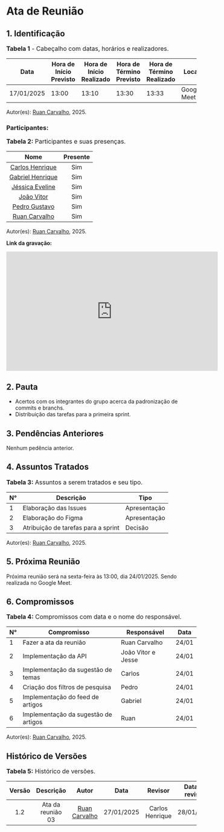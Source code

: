 # Ata de Reunião

## 1. Identificação

<font size="3"><p style="text-align: left">**Tabela 1** - Cabeçalho com datas, horários e realizadores.</p></font>

| Data       | Hora de Início Previsto | Hora de Início Realizado | Hora de Término Previsto | Hora de Término Realizado | Local       | Redator     | Revisor |
|------------|--------------------------|--------------------------|--------------------------|---------------------------|-------------|-------------|--------|
| 17/01/2025 | 13:00                    | 13:10                    | 13:30                    | 13:33                    | Google Meet | [Ruan Carvalho](https://github.com/Ruan-Carvalho) | Carlos Henrique |

Autor(es): [Ruan Carvalho](https://github.com/Ruan-Carvalho), 2025.

### Participantes: 

<font size="3"><p style="text-align: left">**Tabela 2:** Participantes e suas presenças.</p></font>

| Nome | Presente |
|:----------------:|:-:|
| [Carlos Henrique](https://github.com/carlinn1) |Sim|
| [Gabriel Henrique](https://github.com/GHenriqueLima) |Sim|
| [Jéssica Eveline](https://github.com/xzxjesse) |Sim|
| [João Vitor](https://github.com/Jauzimm) |Sim|
| [Pedro Gustavo](https://github.com/PedroGusta) |Sim|
| [Ruan Carvalho](https://github.com/Ruan-Carvalho) |Sim|

Autor(es): [Ruan Carvalho](https://github.com/Ruan-Carvalho), 2025.

**Link da gravação:** 

<iframe width="560" height="315" src="https://youtu.be/-zOEuQVXawc" title="YouTube video player" frameborder="0" allow="accelerometer; autoplay; clipboard-write; encrypted-media; gyroscope; picture-in-picture; web-share" referrerpolicy="strict-origin-when-cross-origin" allowfullscreen></iframe>

## 2. Pauta

* Acertos com os integrantes do grupo acerca da padronização de commits e branchs.
* Distribuição das tarefas para a primeira sprint.

## 3. Pendências Anteriores

Nenhum pedência anterior.

## 4. Assuntos Tratados

<font size="3"><p style="text-align: left">**Tabela 3:** Assuntos a serem tratados e seu tipo.</p></font>

| N° | Descrição | Tipo   |
|----|-----------|--------|
| 1  | Elaboração das Issues | Apresentação |
| 2  | Elaboração do Figma | Apresentação |
| 3  | Atribuição de tarefas para a sprint | Decisão |

Autor(es): [Ruan Carvalho](https://github.com/Ruan-Carvalho), 2025.

## 5. Próxima Reunião

Próxima reunião será na sexta-feira às 13:00, dia 24/01/2025. Sendo realizada no Google Meet. 

## 6. Compromissos

<font size="3"><p style="text-align: left">**Tabela 4:** Compromissos com data e o nome do responsável.</p></font>

| N° | Compromisso | Responsável | Data |
|----|-------------|-------------|------|
| 1  | Fazer a ata da reunião | Ruan Carvalho | 24/01 |
| 2  | Implementação da API | João Vitor e Jesse | 24/01 |
| 3  | Implementação da sugestão de temas | Carlos | 24/01 |
| 4  | Criação dos filtros de pesquisa | Pedro | 24/01 |
| 5  | Implementação do feed de artigos | Gabriel | 24/01 |
| 6  | Implementação da sugestão de artigos | Ruan | 24/01 |

Autor(es): [Ruan Carvalho](https://github.com/Ruan-Carvalho), 2025.

## Histórico de Versões

<font size="3"><p style="text-align: left">**Tabela 5:** Histórico de versões.</p></font>

| Versão |               Descrição                |   Autor    |    Data    |    Revisor     | Data de revisão |
| :----: | :------------------------------------: | :--------: | :--------: | :------------: | :-------------: |
|  1.2   | Ata da reunião 03 | [Ruan Carvalho](https://github.com/Ruan-Carvalho) | 27/01/2025 | Carlos Henrique | 28/01/2025 |
